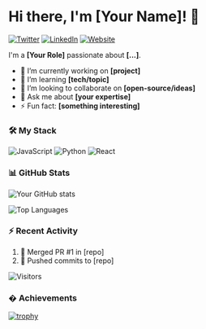 # Hi there, I'm [Your Name]! 👋

[![Twitter](https://img.shields.io/badge/Twitter-1DA1F2?style=for-the-badge&logo=twitter&logoColor=white)](https://twitter.com/yourhandle)
[![LinkedIn](https://img.shields.io/badge/LinkedIn-0077B5?style=for-the-badge&logo=linkedin&logoColor=white)](https://linkedin.com/in/yourprofile)
[![Website](https://img.shields.io/badge/Website-FF5722?style=for-the-badge&logo=google-chrome&logoColor=white)](https://yourwebsite.com)

I'm a **[Your Role]** passionate about **[...]**.

- 🔭 I’m currently working on **[project]**
- 🌱 I’m learning **[tech/topic]**
- 👯 I’m looking to collaborate on **[open-source/ideas]**
- 💬 Ask me about **[your expertise]**
- ⚡ Fun fact: **[something interesting]**

### 🛠️ My Stack

![JavaScript](https://img.shields.io/badge/JavaScript-F7DF1E?style=flat&logo=javascript&logoColor=black)
![Python](https://img.shields.io/badge/Python-3776AB?style=flat&logo=python&logoColor=white)
![React](https://img.shields.io/badge/React-61DAFB?style=flat&logo=react&logoColor=black)

### 📊 GitHub Stats

![Your GitHub stats](https://github-readme-stats.vercel.app/api?username=yourusername&show_icons=true&theme=radical)

![Top Languages](https://github-readme-stats.vercel.app/api/top-langs/?username=yourusername&layout=compact)

### ⚡ Recent Activity

<!--START_SECTION:activity-->
1. 🎉 Merged PR #1 in [repo]
2. 🚀 Pushed commits to [repo]
<!--END_SECTION:activity-->

![Visitors](https://visitor-badge.glitch.me/badge?page_id=yourusername.yourusername)

### � Achievements

[![trophy](https://github-profile-trophy.vercel.app/?username=yourusername&theme=onedark)](https://github.com/ryo-ma/github-profile-trophy)

